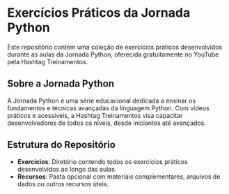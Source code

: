 # Exercícios Práticos da Jornada Python

Este repositório contém uma coleção de exercícios práticos desenvolvidos durante as aulas da Jornada Python, oferecida gratuitamente no YouTube pela Hashtag Treinamentos.

## Sobre a Jornada Python

A Jornada Python é uma série educacional dedicada a ensinar os fundamentos e técnicas avançadas da linguagem Python. Com vídeos práticos e acessíveis, a Hashtag Treinamentos visa capacitar desenvolvedores de todos os níveis, desde iniciantes até avançados.

## Estrutura do Repositório

- **Exercícios**: Diretório contendo todos os exercícios práticos desenvolvidos ao longo das aulas.
- **Recursos**: Pasta opcional com materiais complementares, arquivos de dados ou outros recursos úteis.

